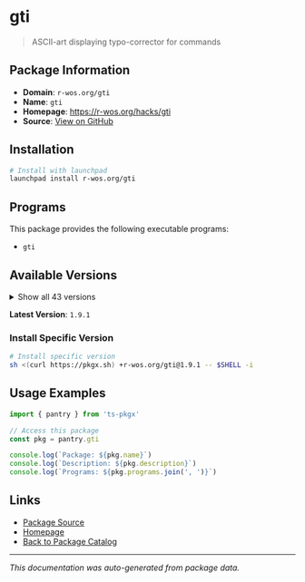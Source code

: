 # gti

> ASCII-art displaying typo-corrector for commands

## Package Information

- **Domain**: `r-wos.org/gti`
- **Name**: `gti`
- **Homepage**: https://r-wos.org/hacks/gti
- **Source**: [View on GitHub](https://github.com/pkgxdev/pantry/tree/main/projects/r-wos.org/gti/package.yml)

## Installation

```bash
# Install with launchpad
launchpad install r-wos.org/gti
```

## Programs

This package provides the following executable programs:

- `gti`

## Available Versions

<details>
<summary>Show all 43 versions</summary>

- `1.9.1`, `1.9.1`, `1.9.1`, `1.9.1`, `1.9.1`
- `1.9.1`, `1.9.1`, `1.9.1`, `1.9.1`, `1.9.1`
- `1.9.1`, `1.9.1`, `1.9.1`, `1.9.1`, `1.9.1`
- `1.9.1`, `1.9.1`, `1.9.1`, `1.9.1`, `1.9.1`
- `1.9.1`, `1.9.1`, `1.9.1`, `1.9.1`, `1.9.1`
- `1.9.1`, `1.9.1`, `1.9.1`, `1.9.1`, `1.9.1`
- `1.9.1`, `1.9.1`, `1.9.1`, `1.9.1`, `1.9.1`
- `1.9.1`, `1.9.1`, `1.9.1`, `1.9.1`, `1.9.1`
- `1.9.1`, `1.9.0`, `1.8.0`

</details>

**Latest Version**: `1.9.1`

### Install Specific Version

```bash
# Install specific version
sh <(curl https://pkgx.sh) +r-wos.org/gti@1.9.1 -- $SHELL -i
```

## Usage Examples

```typescript
import { pantry } from 'ts-pkgx'

// Access this package
const pkg = pantry.gti

console.log(`Package: ${pkg.name}`)
console.log(`Description: ${pkg.description}`)
console.log(`Programs: ${pkg.programs.join(', ')}`)
```

## Links

- [Package Source](https://github.com/pkgxdev/pantry/tree/main/projects/r-wos.org/gti/package.yml)
- [Homepage](https://r-wos.org/hacks/gti)
- [Back to Package Catalog](../../../package-catalog.md)

---

*This documentation was auto-generated from package data.*
